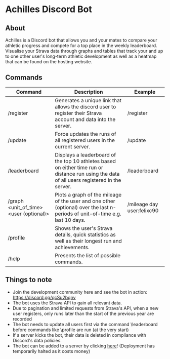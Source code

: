 # Achilles Discord Bot

## About
Achilles is a Discord bot that allows you and your mates to compare your athletic progress and compete for a top place in the weekly leaderboard. Visualise your Strava data through graphs and tables that track your and up to one other user's long-term athletic development as well as a heatmap that can be found on the hosting website.

## Commands
| Command                                        | Description                                                                                                                                   | Example                        |
|------------------------------------------------|-----------------------------------------------------------------------------------------------------------------------------------------------|--------------------------------|
| /register                                      | Generates a unique link that allows the discord user to register their Strava account and data into the server.                               | /register                      |
| /update                                        | Force updates the runs of all registered users in the current server.                                                                         | /update                        |
| /leaderboard                                   | Displays a leaderboard of the top 10 athletes based on either time run or distance run using the data of all users registered in the server.  | /leaderboard                   |
| /graph <unit_of_time> <nperiods> <user (optional)>      | Plots a graph of the mileage of the user and one other (optional) over the last n-periods of unit-of-time e.g. last 10 days.                                  | /mileage day user:felixc90     |
| /profile                                       | Shows the user's Strava details, quick statistics as well as their longest run and achievements.                                                               |                                |
| /help                                          | Presents the list of possible commands.                                                                                                       |                                |


## Things to note
- Join the development community here and see the bot in action: https://discord.gg/qcSu2bqnv
- The bot uses the Strava API to gain all relevant data.
- Due to pagination and limited requests from Strava's API, when a new user registers, only runs later than the start of the previous year are recorded
- The bot needs to update all users first via the command \leaderboard before commands like \profile are run (at the very start)
- If a server kicks the bot, their data is deleted in compliance with Discord's data policies.
- The bot can be added to a server by clicking [here](https://discord.com/oauth2/authorize?client_id=925565690054856735&permissions=8&scope=bot%20applications.commands)! (Deployment has temporarily halted as it costs money)

